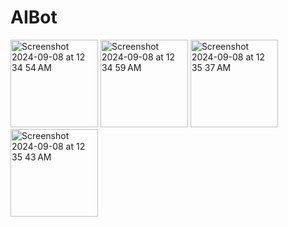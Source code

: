 # AIBot
<img width="140" alt="Screenshot 2024-09-08 at 12 34 54 AM" src="https://github.com/user-attachments/assets/1e380df8-7bb4-44e5-8c9f-73e0759944a8">
<img width="140" alt="Screenshot 2024-09-08 at 12 34 59 AM" src="https://github.com/user-attachments/assets/ee5e646e-c55c-417b-8fcc-3ab688edd82a">
<img width="140" alt="Screenshot 2024-09-08 at 12 35 37 AM" src="https://github.com/user-attachments/assets/b583ae09-5d19-4fbf-ae65-78fb5c025a9f">
<img width="140" alt="Screenshot 2024-09-08 at 12 35 43 AM" src="https://github.com/user-attachments/assets/713330c3-8ae7-4ad2-a727-0af5e1e07540">
